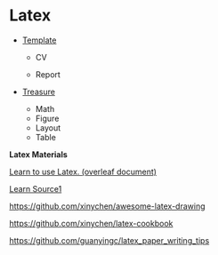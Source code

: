 # Latex

- [Template](./Template)
  - CV

  - Report

- [Treasure](./Treasure)
  - Math
  - Figure
  - Layout
  - Table



**Latex Materials**

[Learn to use Latex. (overleaf document)](https://www.overleaf.com/learn) 

[Learn Source1](https://duter2016.github.io/2020/08/09/LaTeX%E6%8E%92%E7%89%88%E5%9F%BA%E7%A1%80%E8%AF%AD%E6%B3%95/)







https://github.com/xinychen/awesome-latex-drawing

https://github.com/xinychen/latex-cookbook

https://github.com/guanyingc/latex_paper_writing_tips
